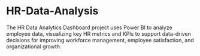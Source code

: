 # HR-Data-Analysis
The HR Data Analytics Dashboard project uses Power BI to analyze employee data, visualizing key HR metrics and KPIs to support data-driven decisions for improving workforce management, employee satisfaction, and organizational growth.
